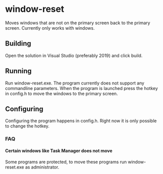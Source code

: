 # window-reset
Moves windows that are not on the primary screen back to the primary screen. Currently only works with windows.

## Building
Open the solution in Visual Studio (preferably 2019) and click build.

## Running
Run window-reset.exe. The program currently does not support any commandline parameters.
When the program is launched press the hotkey in config.h to move the windows to the primary screen.

## Configuring
Configuring the program happens in config.h. Right now it is only possible to change the hotkey.

### FAQ
#### Certain windows like Task Manager does not move
Some programs are protected, to move these programs run window-reset.exe as administrator.
